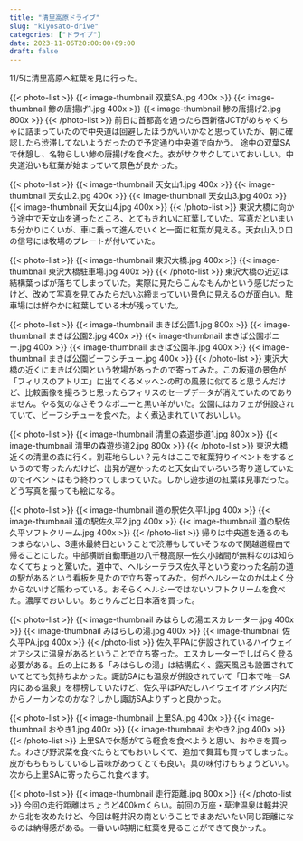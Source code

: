 ```yaml
---
title: "清里高原ドライブ"
slug: "kiyosato-drive"
categories: ["ドライブ"]
date: 2023-11-06T20:00:00+09:00
draft: false
---
```


11/5に清里高原へ紅葉を見に行った。

<!--more-->

{{< photo-list >}}
    {{< image-thumbnail 双葉SA.jpg 400x >}}
    {{< image-thumbnail 鯵の唐揚げ1.jpg 400x >}}
    {{< image-thumbnail 鯵の唐揚げ2.jpg 800x >}}
{{< /photo-list >}}
前日に首都高を通ったら西新宿JCTがめちゃくちゃに詰まっていたので中央道は回避したほうがいいかなと思っていたが、朝に確認したら渋滞してないようだったので予定通り中央道で向かう。
途中の双葉SAで休憩し、名物らしい鯵の唐揚げを食べた。衣がサクサクしていておいしい。中央道沿いも紅葉が始まっていて景色が良かった。

{{< photo-list >}}
    {{< image-thumbnail 天女山1.jpg 400x >}}
    {{< image-thumbnail 天女山2.jpg 400x >}}
    {{< image-thumbnail 天女山3.jpg 400x >}}
    {{< image-thumbnail 天女山4.jpg 400x >}}
{{< /photo-list >}}
東沢大橋に向かう途中で天女山を通ったところ、とてもきれいに紅葉していた。写真だといまいち分かりにくいが、車に乗って進んでいくと一面に紅葉が見える。天女山入り口の信号には牧場のプレートが付いていた。

{{< photo-list >}}
    {{< image-thumbnail 東沢大橋.jpg 400x >}}
    {{< image-thumbnail 東沢大橋駐車場.jpg 400x >}}
{{< /photo-list >}}
東沢大橋の近辺は結構葉っぱが落ちてしまっていた。実際に見たらこんなもんかという感じだったけど、改めて写真を見てみたらだいぶ締まっていい景色に見えるのが面白い。駐車場には鮮やかに紅葉している木が残っていた。

{{< photo-list >}}
    {{< image-thumbnail まきば公園1.jpg 800x >}}
    {{< image-thumbnail まきば公園2.jpg 400x >}}
    {{< image-thumbnail まきば公園ポニー.jpg 400x >}}
    {{< image-thumbnail まきば公園羊.jpg 400x >}}
    {{< image-thumbnail まきば公園ビーフシチュー.jpg 400x >}}
{{< /photo-list >}}
東沢大橋の近くにまきば公園という牧場があったので寄ってみた。この坂道の景色が「フィリスのアトリエ」に出てくるメッヘンの町の風景に似てると思うんだけど、比較画像を撮ろうと思ったらフィリスのセーブデータが消えていたのでありません。やる気のなさそうなポニーと黒い羊がいた。公園にはカフェが併設されていて、ビーフシチューを食べた。よく煮込まれていておいしい。

{{< photo-list >}}
    {{< image-thumbnail 清里の森遊歩道1.jpg 800x >}}
    {{< image-thumbnail 清里の森遊歩道2.jpg 800x >}}
{{< /photo-list >}}
東沢大橋近くの清里の森に行く。別荘地らしい？元々はここで紅葉狩りイベントをするというので寄ったんだけど、出発が遅かったのと天女山でいろいろ寄り道していたのでイベントはもう終わってしまっていた。しかし遊歩道の紅葉は見事だった。どう写真を撮っても絵になる。

{{< photo-list >}}
    {{< image-thumbnail 道の駅佐久平1.jpg 400x >}}
    {{< image-thumbnail 道の駅佐久平2.jpg 400x >}}
    {{< image-thumbnail 道の駅佐久平ソフトクリーム.jpg 400x >}}
{{< /photo-list >}}
帰りは中央道を通るのもつまらないし、3連休最終日ということで渋滞もしていそうなので関越道経由で帰ることにした。中部横断自動車道の八千穂高原―佐久小諸間が無料なのは知らなくてちょっと驚いた。道中で、ヘルシーテラス佐久平という変わった名前の道の駅があるという看板を見たので立ち寄ってみた。何がヘルシーなのかはよく分からないけど賑わっている。おそらくヘルシーではないソフトクリームを食べた。濃厚でおいしい。あとりんごと日本酒を買った。

{{< photo-list >}}
    {{< image-thumbnail みはらしの湯エスカレーター.jpg 400x >}}
    {{< image-thumbnail みはらしの湯.jpg 400x >}}
    {{< image-thumbnail 佐久平PA.jpg 400x >}}
{{< /photo-list >}}
佐久平PAに併設されているハイウェイオアシスに温泉があるということで立ち寄った。エスカレーターでしばらく登る必要がある。丘の上にある「みはらしの湯」は結構広く、露天風呂も設置されていてとても気持ちよかった。諏訪SAにも温泉が併設されていて「日本で唯一SA内にある温泉」を標榜していたけど、佐久平はPAだしハイウェイオアシス内だからノーカンなのかな？しかし諏訪SAよりずっと良かった。

{{< photo-list >}}
    {{< image-thumbnail 上里SA.jpg 400x >}}
    {{< image-thumbnail おやき1.jpg 400x >}}
    {{< image-thumbnail おやき2.jpg 400x >}}
{{< /photo-list >}}
上里SAで休憩がてら軽食を食べようと思い、おやきを買った。わさび野沢菜を食べたらとてもおいしくて、追加で舞茸も買ってしまった。皮がもちもちしているし旨味があってとても良い。具の味付けもちょうどいい。次から上里SAに寄ったらこれ食べます。

{{< photo-list >}}
    {{< image-thumbnail 走行距離.jpg 800x >}}
{{< /photo-list >}}
今回の走行距離はちょうど400kmくらい。前回の万座・草津温泉は軽井沢から北を攻めたけど、今回は軽井沢の南ということでまあだいたい同じ距離になるのは納得感がある。一番いい時期に紅葉を見ることができて良かった。